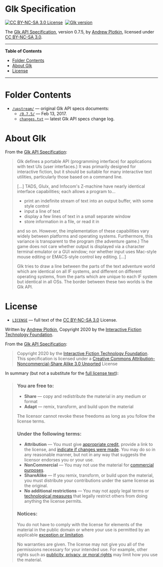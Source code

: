 # Glk Specification

[![CC BY-NC-SA 3.0 License][license badge]][CC BY-NC-SA 3.0]&nbsp;
[![Glk version][glk badge]][Glk homepage]&nbsp;

The [Glk API Specification], version 0.7.5, by [Andrew Plotkin], licensed under [CC BY-NC-SA 3.0].


-----

**Table of Contents**

<!-- MarkdownTOC autolink="true" bracket="round" autoanchor="false" lowercase="only_ascii" uri_encoding="true" levels="1,2,3" -->

- [Folder Contents](#folder-contents)
- [About Glk](#about-glk)
- [License](#license)

<!-- /MarkdownTOC -->

-----

# Folder Contents

- [`/upstream/`](./upstream/) — original Glk API specs documents:
    + [`/0.7.5/`][0.7.5] — Feb 13, 2017.
    + [`changes.txt`][changes.txt] — latest Glk API specs change log.

# About Glk

From the [Glk API Specification]:

> Glk defines a portable API (programming interface) for applications with text UIs (user interfaces.)
> It was primarily designed for interactive fiction, but it should be suitable for many interactive text utilities, particularly those based on a command line.
>
> [...] TADS, Glulx, and Infocom's Z-machine have nearly identical interface capabilities; each allows a program to...
>
> - print an indefinite stream of text into an output buffer, with some style control
> - input a line of text
> - display a few lines of text in a small separate window
> - store information in a file, or read it in
>
> and so on.
> However, the implementation of these capabilities vary widely between platforms and operating systems.
> Furthermore, this variance is transparent to the program (the adventure game.)
> The game does not care whether output is displayed via a character terminal emulator or a GUI window; nor whether input uses Mac-style mouse editing or EMACS-style control key editing. [...]
>
> Glk tries to draw a line between the parts of the text adventure world which are identical on all IF systems, and different on different operating systems, from the parts which are unique to each IF system but identical in all OSs.
> The border between these two worlds is the Glk API.


# License

- [`LICENSE`][LICENSE] — full text of the [CC BY-NC-SA 3.0] License.

Written by [Andrew Plotkin], Copyright 2020 by the [Interactive Fiction Technology Foundation].

From the [Glk API Specification]:

> Copyright 2020 by the [Interactive Fiction Technology Foundation].
> This specification is licensed under a [Creative Commons Attribution-Noncommercial-Share Alike 3.0 Unported] License

In summary (but not a substitute for the [full license text][LICENSE]):

> ### You are free to:
>
> - **Share** — copy and redistribute the material in any medium or format
> - **Adapt** — remix, transform, and build upon the material
>
> The licensor cannot revoke these freedoms as long as you follow the license terms.
>
> ### Under the following terms:
>
> - **Attribution** — You must give [appropriate credit], provide a link to the license, and [indicate if changes were made]. You may do so in any reasonable manner, but not in any way that suggests the licensor endorses you or your use.
> - **NonCommercial** — You may not use the material for [commercial purposes].
> - **ShareAlike** — If you remix, transform, or build upon the material, you must distribute your contributions under the same license as the original.
> - **No additional restrictions** — You may not apply legal terms or [technological measures] that legally restrict others from doing anything the license permits.
>
> ### Notices:
>
> You do not have to comply with the license for elements of the material in the public domain or where your use is permitted by an applicable [exception or limitation].
>
> No warranties are given. The license may not give you all of the permissions necessary for your intended use. For example, other rights such as [publicity, privacy, or moral rights] may limit how you use the material.


<!-----------------------------------------------------------------------------
                               REFERENCE LINKS
------------------------------------------------------------------------------>

[Interactive Fiction Technology Foundation]: https://iftechfoundation.org/ "Visit the Interactive Fiction Technology Foundation website"

<!-- Glk links -->

[Glk homepage]: https://eblong.com/zarf/glk/index.html "Visit the Glk homepage at eblong.com"
[Glk API Specification]: https://eblong.com/zarf/glk/Glk-Spec-075.html "View the upstream Glk API Specification at eblong.com"

<!-- CC BY-NC-SA 3.0 -->

[CC BY-NC-SA 3.0]: https://creativecommons.org/licenses/by-nc-sa/3.0/ "View CC BY-NC-SA 3.0 License at creativecommons.org"
[Creative Commons Attribution-Noncommercial-Share Alike 3.0 Unported]: https://creativecommons.org/licenses/by-nc-sa/3.0/ "View CC BY-NC-SA 3.0 License at creativecommons.org"

[appropriate credit]: https://wiki.creativecommons.org/License_Versions#Detailed_attribution_comparison_chart "More info..."
[commercial purposes]: https://wiki.creativecommons.org/Frequently_Asked_Questions#does-my-use-violate-the-noncommercial-clause-of-the-licenses "More info..."
[exception or limitation]: https://wiki.creativecommons.org/Frequently_Asked_Questions#do-creative-commons-licenses-affect-exceptions-and-limitations-to-copyright-such-as-fair-dealing-and-fair-use "More info..."
[indicate if changes were made]: https://wiki.creativecommons.org/wiki/License_Versions#Modifications_and_adaptations_must_be_marked_as_such "More info..."
[publicity, privacy, or moral rights]: https://wiki.creativecommons.org/Considerations_for_licensors_and_licensees "More info..."
[technological measures]: https://wiki.creativecommons.org/License_Versions#Application_of_effective_technological_measures_by_users_of_CC-licensed_works_prohibited "More info..."

<!-- badges -->

[license badge]: https://img.shields.io/badge/license-CC%20BY--NC--SA%203.0-00b5da.svg
[glk badge]: https://img.shields.io/badge/Glk-0.7.5-brightgreen "Glk API specification version"

<!-- project files -->

[LICENSE]: ./LICENSE "View the full text of the CC BY-NC-SA 3.0 license"
[changes.txt]: ./upstream/changes.txt "View the Glk API specification change log"
[0.7.5]: ./upstream/0.7.5 "original Glk API v0.7.5 specification docs"

<!-- people -->

[Andrew Plotkin]: https://github.com/erkyrath "View Andrew Plotkin's GitHub profile"

<!-- EOF -->
